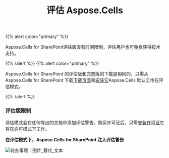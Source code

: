 ﻿---
title: 评估 Aspose.Cells
type: docs
weight: 60
url: /zh/sharepoint/evaluate-aspose-cells/
---
{{% alert color="primary" %}}

Aspose.Cells for SharePoint评估版没有时间限制，评估用户也可免费获得技术支持。

{{% /alert %}} {{% alert color="primary" %}}

 Aspose.Cells for SharePoint 的评估版和完整版的下载是相同的。只需从 Aspose.Cells for SharePoint 下载[下载页面](https://downloads.aspose.com/cells/sharepoint)和[安装它](/cells/zh/sharepoint/install-aspose-cells-for-sharepoint/)Aspose.Cells 默认工作在评估模式。

{{% /alert %}}

### **评估版限制**

评估模式会在任何导出的文档中添加评估警告。购买许可证后，只需[安装许可证](/cells/zh/sharepoint/installing-aspose-cells-for-sharepoint-license/)它将在许可模式下工作。

**在评估模式下，Aspose.Cells for SharePoint 注入评估警告** 

![待办事项：图片_替代_文本](evaluate-aspose-cells_1.png)
